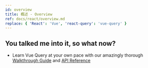 ```yaml
---
id: overview
title: 概述 - Overview
ref: docs/react/overview.md
replace: { 'React': 'Vue', 'react-query': 'vue-query' }
---
```


[//]: # 'Example'
[//]: # 'Example'
[//]: # 'Materials'

## You talked me into it, so what now?

- Learn Vue Query at your own pace with our amazingly thorough [Walkthrough Guide](../installation) and [API Reference](../reference/useQuery)

[//]: # 'Materials'
